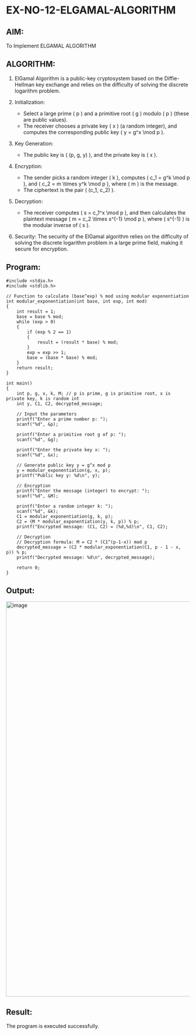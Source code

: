 # EX-NO-12-ELGAMAL-ALGORITHM

## AIM:
To Implement ELGAMAL ALGORITHM

## ALGORITHM:

1. ElGamal Algorithm is a public-key cryptosystem based on the Diffie-Hellman key exchange and relies on the difficulty of solving the discrete logarithm problem.

2. Initialization:
   - Select a large prime \( p \) and a primitive root \( g \) modulo \( p \) (these are public values).
   - The receiver chooses a private key \( x \) (a random integer), and computes the corresponding public key \( y = g^x \mod p \).

3. Key Generation:
   - The public key is \( (p, g, y) \), and the private key is \( x \).

4. Encryption:
   - The sender picks a random integer \( k \), computes \( c_1 = g^k \mod p \), and \( c_2 = m \times y^k \mod p \), where \( m \) is the message.
   - The ciphertext is the pair \( (c_1, c_2) \).

5. Decryption:
   - The receiver computes \( s = c_1^x \mod p \), and then calculates the plaintext message \( m = c_2 \times s^{-1} \mod p \), where \( s^{-1} \) is the modular inverse of \( s \).

6. Security: The security of the ElGamal algorithm relies on the difficulty of solving the discrete logarithm problem in a large prime field, making it secure for encryption.

## Program:
```
#include <stdio.h>
#include <stdlib.h>

// Function to calculate (base^exp) % mod using modular exponentiation
int modular_exponentiation(int base, int exp, int mod)
{
    int result = 1;
    base = base % mod;
    while (exp > 0)
    {
        if (exp % 2 == 1)
        {
            result = (result * base) % mod;
        }
        exp = exp >> 1;
        base = (base * base) % mod;
    }
    return result;
}

int main()
{
    int p, g, x, k, M; // p is prime, g is primitive root, x is private key, k is random int
    int y, C1, C2, decrypted_message;

    // Input the parameters 
    printf("Enter a prime number p: ");
    scanf("%d", &p);
    
    printf("Enter a primitive root g of p: ");
    scanf("%d", &g);
    
    printf("Enter the private key x: ");
    scanf("%d", &x);

    // Generate public key y = g^x mod p
    y = modular_exponentiation(g, x, p);
    printf("Public key y: %d\n", y);

    // Encryption
    printf("Enter the message (integer) to encrypt: ");
    scanf("%d", &M);
    
    printf("Enter a random integer k: ");
    scanf("%d", &k);
    C1 = modular_exponentiation(g, k, p);
    C2 = (M * modular_exponentiation(y, k, p)) % p;
    printf("Encrypted message: (C1, C2) = (%d,%d)\n", C1, C2);

    // Decryption
    // Decryption formula: M = C2 * (C1^(p-1-x)) mod p
    decrypted_message = (C2 * modular_exponentiation(C1, p - 1 - x, p)) % p;
    printf("Decrypted message: %d\n", decrypted_message);
    
    return 0;
}
```


## Output:

<img width="1920" height="1080" alt="image" src="https://github.com/user-attachments/assets/01a9482e-64c3-4327-954b-af67313c31e1" />


## Result:
The program is executed successfully.
